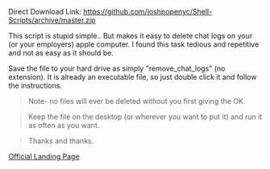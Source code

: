 Direct Download Link: <a href="https://github.com/joshpopenyc/Shell-Scripts/archive/master.zip">https://github.com/joshpopenyc/Shell-Scripts/archive/master.zip</a>

This script is stupid simple.. But makes it easy to delete chat logs on your (or your employers) apple computer. I found this task tedious and repetitive and not as easy as it should be.

Save the file to your hard drive as simply "remove_chat_logs" (no extension). It is already an executable file, so just double click it and follow the instructions.



> Note- no files will ever be deleted without you first giving the OK. 

> Keep the file on the desktop (or wherever you want to put it) and run it as often as you want.

> Thanks and thanks.

[Official Landing Page](http://joshpopenyc.github.io/Shell-Scripts/)
